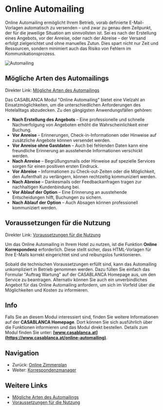 # Online Automailing

Online Automailing ermöglicht Ihrem Betrieb, vorab definierte E-Mail-Vorlagen automatisch zu versenden – und zwar zu genau dem Zeitpunkt, der für die jeweilige Situation am sinnvollsten ist. Sei es nach der Erstellung eines Angebots, vor der Anreise, oder nach der Abreise – der Versand erfolgt zielgerichtet und ohne manuelles Zutun. Dies spart nicht nur Zeit und Ressourcen, sondern minimiert auch das Risiko von Fehlern im Kommunikationsprozess.

![Automailing](https://docs.casablanca.at/assets/images/Automailing-b2fc3a04f2c69c4149c87de608caec21.png "Automailing")

## Mögliche Arten des Automailings

Direkter Link: [Mögliche Arten des Automailings](https://docs.casablanca.at/cloud/module/automailing/#mögliche-arten-des-automailings)

Das CASABLANCA Modul "Online Automailing" bietet eine Vielzahl an Einsatzmöglichkeiten, um die unterschiedlichen Anforderungen des Hotelalltags abzudecken. Zu den gängigsten Anwendungsfällen gehören:

* **Nach Erstellung des Angebots** – Eine professionelle und schnelle Nachverfolgung von Angeboten erhöht die Wahrscheinlichkeit einer Buchung.
* **Vor Anreise** – Erinnerungen, Check-in-Informationen oder Hinweise auf zusätzliche Angebote können versendet werden.
* **Vor Anreise ohne Gastdaten** – Auch bei fehlenden Daten kann eine freundliche Erinnerung an ausstehende Informationen verschickt werden.
* **Nach Anreise** – Begrüßungsmails oder Hinweise auf spezielle Services sorgen für einen positiven ersten Eindruck.
* **Vor Abreise** – Informationen zu Check-out-Zeiten oder die Möglichkeit, den Aufenthalt zu verlängern, können rechtzeitig kommuniziert werden.
* **Nach Abreise** – Dankesmails oder Feedbackanfragen tragen zur nachhaltigen Kundenbindung bei.
* **Vor Ablauf der Option** – Eine Erinnerung an ausstehende Entscheidungen hilft, Buchungen zu sichern.
* **Nach Ablauf der Option** – Auch Absagen können professionell kommuniziert werden.

## Voraussetzungen für die Nutzung

Direkter Link: [Voraussetzungen für die Nutzung](https://docs.casablanca.at/cloud/module/automailing/#voraussetzungen-für-die-nutzung)

Um das Online Automailing in Ihrem Hotel zu nutzen, ist die Funktion **Online Korrespondenz** erforderlich. Diese stellt sicher, dass HTML-Vorlagen für Ihre E-Mails korrekt eingerichtet sind und reibungslos funktionieren.

Sobald die technischen Voraussetzungen erfüllt sind, kann das Automailing unkompliziert in Betrieb genommen werden. Dazu füllen Sie einfach das Formular "Auftrag Wartung" auf der CASABLANCA Homepage aus, um den Service zu beantragen. Alternativ können Sie auch ein unverbindliches Angebot für das Online Automailing anfordern, um sich im Vorfeld über die Möglichkeiten und Kosten zu informieren.

## Info

Falls Sie an diesem Modul interessiert sind, finden Sie weitere Informationen auf der **CASABLANCA Homepage**. Dort können Sie sich ausführlich über die Funktionen informieren und das Modul direkt bestellen. Details zum Modul finden Sie unter: **[www.casablanca.at](https://www.casablanca.at/online-automailing)**.

## Navigation

* Zurück: [Online Zimmerplan](https://docs.casablanca.at/cloud/module/online_roomplan/)
* Weiter: [Korrespondenzmanager](https://docs.casablanca.at/cloud/module/corr_mgr/)

## Weitere Links

* [Mögliche Arten des Automailings](https://docs.casablanca.at/cloud/module/automailing/#mögliche-arten-des-automailings)
* [Voraussetzungen für die Nutzung](https://docs.casablanca.at/cloud/module/automailing/#voraussetzungen-für-die-nutzung)